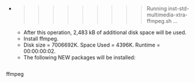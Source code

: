 * >>>>>>>>> Running inst-std-multimedia-xtra-ffmpeg.sh ...
  * After this operation, 2,483 kB of additional disk space will be used.
  * Install ffmpeg.
  * Disk size = 7006692K. Space Used = 4396K. Runtime = 00:00:00:02.
  * The following NEW packages will be installed:
  ```bash
ffmpeg
  ```
